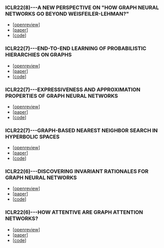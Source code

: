 ### ICLR22(8)---A NEW PERSPECTIVE ON "HOW GRAPH NEURAL NETWORKS GO BEYOND WEISFEILER-LEHMAN?"
* [<a href="">openreview</a>]
* [<a href="">paper</a>]
* [<a href="">code</a>]

### ICLR22(7)---END-TO-END LEARNING OF PROBABILISTIC HIERARCHIES ON GRAPHS
* [<a href="">openreview</a>]
* [<a href="">paper</a>]
* [<a href="">code</a>]

### ICLR22(7)---EXPRESSIVENESS AND APPROXIMATION PROPERTIES OF GRAPH NEURAL NETWORKS
* [<a href="">openreview</a>]
* [<a href="">paper</a>]
* [<a href="">code</a>]

### ICLR22(7)---GRAPH-BASED NEAREST NEIGHBOR SEARCH IN HYPERBOLIC SPACES
* [<a href="">openreview</a>]
* [<a href="">paper</a>]
* [<a href="">code</a>]

### ICLR22(6)---DISCOVERING INVARIANT RATIONALES FOR GRAPH NEURAL NETWORKS
* [<a href="">openreview</a>]
* [<a href="">paper</a>]
* [<a href="">code</a>]

### ICLR22(6)---HOW ATTENTIVE ARE GRAPH ATTENTION NETWORKS?
* [<a href="">openreview</a>]
* [<a href="">paper</a>]
* [<a href="">code</a>]
